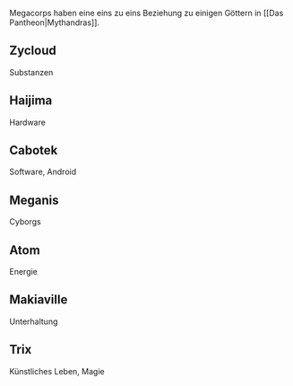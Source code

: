 Megacorps haben eine eins zu eins Beziehung zu einigen Göttern in [[Das Pantheon|Mythandras]].

## Zycloud
Substanzen

## Haijima
Hardware

## Cabotek
Software, Android

## Meganis
Cyborgs

## Atom
Energie

## Makiaville
Unterhaltung

## Trix
Künstliches Leben, Magie
